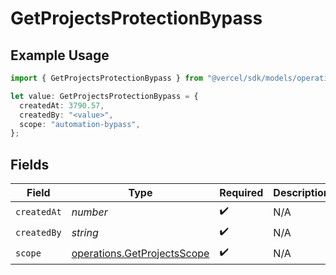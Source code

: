 # GetProjectsProtectionBypass

## Example Usage

```typescript
import { GetProjectsProtectionBypass } from "@vercel/sdk/models/operations/getprojects.js";

let value: GetProjectsProtectionBypass = {
  createdAt: 3790.57,
  createdBy: "<value>",
  scope: "automation-bypass",
};
```

## Fields

| Field                                                                      | Type                                                                       | Required                                                                   | Description                                                                |
| -------------------------------------------------------------------------- | -------------------------------------------------------------------------- | -------------------------------------------------------------------------- | -------------------------------------------------------------------------- |
| `createdAt`                                                                | *number*                                                                   | :heavy_check_mark:                                                         | N/A                                                                        |
| `createdBy`                                                                | *string*                                                                   | :heavy_check_mark:                                                         | N/A                                                                        |
| `scope`                                                                    | [operations.GetProjectsScope](../../models/operations/getprojectsscope.md) | :heavy_check_mark:                                                         | N/A                                                                        |